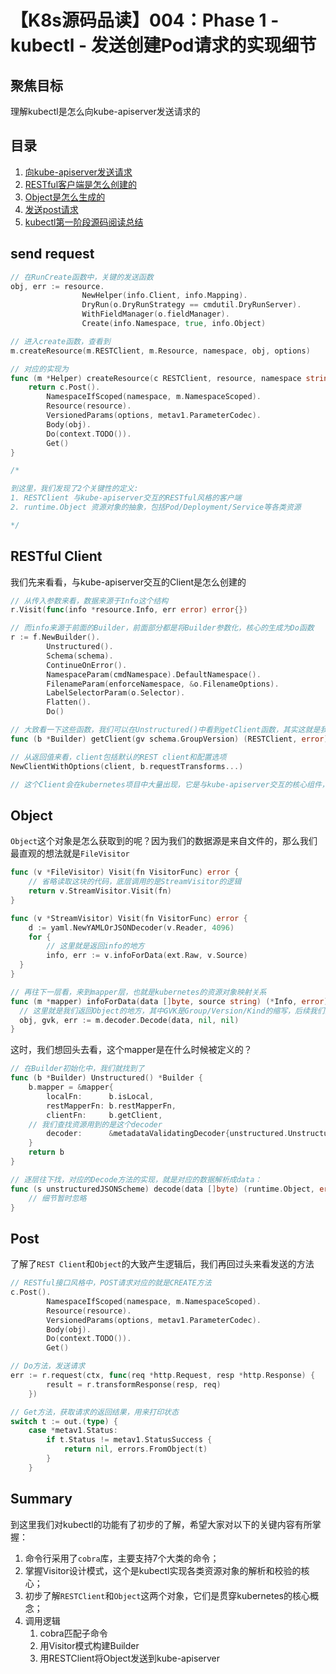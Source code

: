 # 【K8s源码品读】004：Phase 1 - kubectl - 发送创建Pod请求的实现细节

## 聚焦目标

理解kubectl是怎么向kube-apiserver发送请求的



## 目录

1. [向kube-apiserver发送请求](#send-request)
2. [RESTful客户端是怎么创建的](#RESTful-client)
3. [Object是怎么生成的](#object)
4. [发送post请求](#post)
5. [kubectl第一阶段源码阅读总结](#summary)



## send request

```go
// 在RunCreate函数中，关键的发送函数
obj, err := resource.
				NewHelper(info.Client, info.Mapping).
				DryRun(o.DryRunStrategy == cmdutil.DryRunServer).
				WithFieldManager(o.fieldManager).
				Create(info.Namespace, true, info.Object)

// 进入create函数，查看到
m.createResource(m.RESTClient, m.Resource, namespace, obj, options)

// 对应的实现为
func (m *Helper) createResource(c RESTClient, resource, namespace string, obj runtime.Object, options *metav1.CreateOptions) (runtime.Object, error) {
	return c.Post().
		NamespaceIfScoped(namespace, m.NamespaceScoped).
		Resource(resource).
		VersionedParams(options, metav1.ParameterCodec).
		Body(obj).
		Do(context.TODO()).
		Get()
}

/*

到这里，我们发现了2个关键性的定义:
1. RESTClient 与kube-apiserver交互的RESTful风格的客户端
2. runtime.Object 资源对象的抽象，包括Pod/Deployment/Service等各类资源

*/
```



## RESTful Client

我们先来看看，与kube-apiserver交互的Client是怎么创建的

```go
// 从传入参数来看，数据来源于Info这个结构
r.Visit(func(info *resource.Info, err error) error{})

// 而info来源于前面的Builder，前面部分都是将Builder参数化，核心的生成为Do函数
r := f.NewBuilder().
		Unstructured().
		Schema(schema).
		ContinueOnError().
		NamespaceParam(cmdNamespace).DefaultNamespace().
		FilenameParam(enforceNamespace, &o.FilenameOptions).
		LabelSelectorParam(o.Selector).
		Flatten().
		Do()

// 大致看一下这些函数，我们可以在Unstructured()中看到getClient函数，其实这就是我们要找的函数
func (b *Builder) getClient(gv schema.GroupVersion) (RESTClient, error) 

// 从返回值来看，client包括默认的REST client和配置选项
NewClientWithOptions(client, b.requestTransforms...)

// 这个Client会在kubernetes项目中大量出现，它是与kube-apiserver交互的核心组件，以后再深入。
```



## Object

`Object`这个对象是怎么获取到的呢？因为我们的数据源是来自文件的，那么我们最直观的想法就是`FileVisitor`

```go
func (v *FileVisitor) Visit(fn VisitorFunc) error {
	// 省略读取这块的代码，底层调用的是StreamVisitor的逻辑
	return v.StreamVisitor.Visit(fn)
}

func (v *StreamVisitor) Visit(fn VisitorFunc) error {
	d := yaml.NewYAMLOrJSONDecoder(v.Reader, 4096)
	for {
		// 这里就是返回info的地方
		info, err := v.infoForData(ext.Raw, v.Source)
  }
}

// 再往下一层看，来到mapper层，也就是kubernetes的资源对象映射关系
func (m *mapper) infoForData(data []byte, source string) (*Info, error){
  // 这里就是我们返回Object的地方，其中GVK是Group/Version/Kind的缩写，后续我们会涉及
  obj, gvk, err := m.decoder.Decode(data, nil, nil)
}
```



这时，我们想回头去看，这个mapper是在什么时候被定义的？

```go
// 在Builder初始化中，我们就找到了
func (b *Builder) Unstructured() *Builder {
	b.mapper = &mapper{
		localFn:      b.isLocal,
		restMapperFn: b.restMapperFn,
		clientFn:     b.getClient,
    // 我们查找资源用到的是这个decoder
		decoder:      &metadataValidatingDecoder{unstructured.UnstructuredJSONScheme},
	}
	return b
}

// 逐层往下找，对应的Decode方法的实现，就是对应的数据解析成data：
func (s unstructuredJSONScheme) decode(data []byte) (runtime.Object, error) {
	// 细节暂时忽略
}
```



## Post

了解了`REST Client`和`Object`的大致产生逻辑后，我们再回过头来看发送的方法

```go
// RESTful接口风格中，POST请求对应的就是CREATE方法
c.Post().
		NamespaceIfScoped(namespace, m.NamespaceScoped).
		Resource(resource).
		VersionedParams(options, metav1.ParameterCodec).
		Body(obj).
		Do(context.TODO()). 
		Get() 

// Do方法，发送请求
err := r.request(ctx, func(req *http.Request, resp *http.Response) {
		result = r.transformResponse(resp, req)
	})

// Get方法，获取请求的返回结果，用来打印状态
switch t := out.(type) {
	case *metav1.Status:
		if t.Status != metav1.StatusSuccess {
			return nil, errors.FromObject(t)
		}
	}
```



## Summary

到这里我们对kubectl的功能有了初步的了解，希望大家对以下的关键内容有所掌握：

1. 命令行采用了`cobra`库，主要支持7个大类的命令；
2. 掌握Visitor设计模式，这个是kubectl实现各类资源对象的解析和校验的核心；
3. 初步了解`RESTClient`和`Object`这两个对象，它们是贯穿kubernetes的核心概念；
4. 调用逻辑
   1. cobra匹配子命令
   2. 用Visitor模式构建Builder
   3. 用RESTClient将Object发送到kube-apiserver